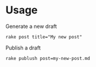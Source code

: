 # Usage


Generate a new draft
```
rake post title="My new post"
```

Publish a draft

```
rake publush post=my-new-post.md
```
